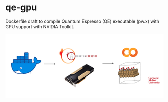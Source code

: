 # qe-gpu
Dockerfile draft to compile Quantum Espresso (QE) executable (pw.x) with GPU support with NVIDIA Toolkit.

<div align="center">
<img src="https://github.com/ojimenezn/qe-gpu/blob/main/images/qe-gpu.png" alt="logo"></img>
</div>

